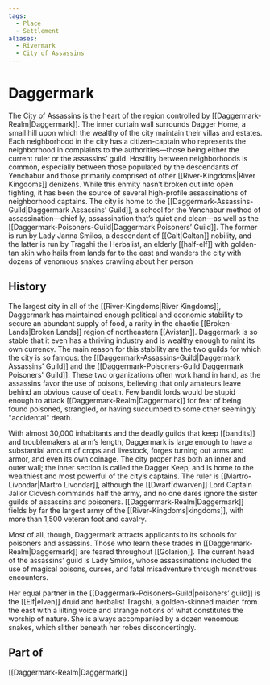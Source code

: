 ```yaml
---
tags:
  - Place
  - Settlement
aliases:
  - Rivermark
  - City of Assassins
---
```

# Daggermark
The City of Assassins is the heart of the region controlled by [[Daggermark-Realm|Daggermark]]. The inner curtain wall surrounds Dagger Home, a small hill upon which the wealthy of the city maintain their villas and estates. Each neighborhood in the city has a citizen-captain who represents the neighborhood in complaints to the authorities—those being either the current ruler or the assassins’ guild. Hostility between neighborhoods is common, especially between those populated by the descendants of Yenchabur and those primarily comprised of other [[River-Kingdoms|River Kingdoms]] denizens. While this enmity hasn’t broken out into open fighting, it has been the source of several high-profile assassinations of neighborhood captains. The city is home to the [[Daggermark-Assassins-Guild|Daggermark Assassins’ Guild]], a school for the Yenchabur method of assassination—chief ly, assassination that’s quiet and clean—as well as the [[Daggermark-Poisoners-Guild|Daggermark Poisoners’ Guild]]. The former is run by Lady Janna Smilos, a descendant of [[Galt|Galtan]] nobility, and the latter is run by Tragshi the Herbalist, an elderly [[half-elf]] with golden-tan skin who hails from lands far to the east and wanders the city with dozens of venomous snakes crawling about her person

## History
The largest city in all of the [[River-Kingdoms|River Kingdoms]], Daggermark has maintained enough political and economic stability to secure an abundant supply of food, a rarity in the chaotic [[Broken-Lands|Broken Lands]] region of northeastern [[Avistan]]. Daggermark is so stable that it even has a thriving industry and is wealthy enough to mint its own currency. The main reason for this stability are the two guilds for which the city is so famous: the [[Daggermark-Assassins-Guild|Daggermark Assassins' Guild]] and the [[Daggermark-Poisoners-Guild|Daggermark Poisoners' Guild]]. These two organizations often work hand in hand, as the assassins favor the use of poisons, believing that only amateurs leave behind an obvious cause of death. Few bandit lords would be stupid enough to attack [[Daggermark-Realm|Daggermark]] for fear of being found poisoned, strangled, or having succumbed to some other seemingly "accidental" death.

With almost 30,000 inhabitants and the deadly guilds that keep [[bandits]] and troublemakers at arm’s length, Daggermark is large enough to have a substantial amount of crops and livestock, forges turning out arms and armor, and even its own coinage. The city proper has both an inner and outer wall; the inner section is called the Dagger Keep, and is home to the wealthiest and most powerful of the city’s captains. The ruler is [[Martro-Livondar|Martro Livondar]], although the [[Dwarf|dwarven]] Lord Captain Jallor Clovesh commands half the army, and no one dares ignore the sister guilds of assassins and poisoners. [[Daggermark-Realm|Daggermark]] fields by far the largest army of the [[River-Kingdoms|kingdoms]], with more than 1,500 veteran foot and cavalry.

Most of all, though, Daggermark attracts applicants to its schools for poisoners and assassins. Those who learn these trades in [[Daggermark-Realm|Daggermark]] are feared throughout [[Golarion]]. The current head of the assassins’ guild is Lady Smilos, whose assassinations included the use of magical poisons, curses, and fatal misadventure through monstrous encounters.

Her equal partner in the [[Daggermark-Poisoners-Guild|poisoners’ guild]] is the [[Elf|elven]] druid and herbalist Tragshi, a golden-skinned maiden from the east with a lilting voice and strange notions of what constitutes the worship of nature. She is always accompanied by a dozen venomous snakes, which slither beneath her robes disconcertingly.

## Part of
[[Daggermark-Realm|Daggermark]]